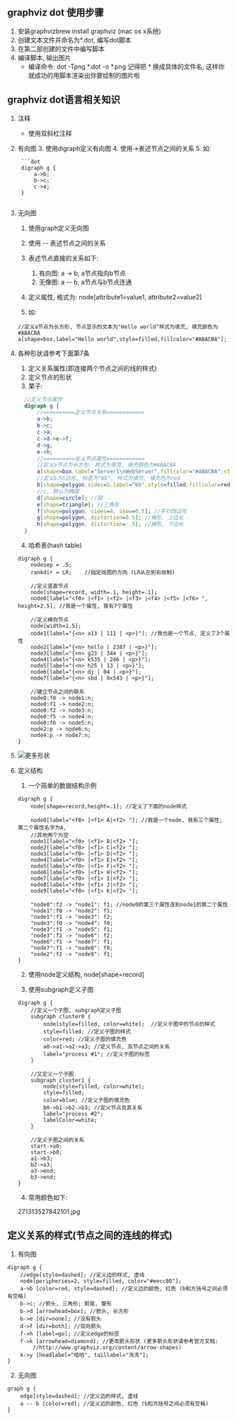 ## graphviz dot 使用步骤
1. 安装graphvizbrew install graphviz (mac os x系统)
2. 创建文本文件并命名为*.dot, 编写dot脚本
3. 在第二部创建的文件中编写脚本
4. 编译脚本, 输出图片
	- 编译命令: dot -Tpng *.dot -o *.png
	记得把 * 换成具体的文件名, 这样你就成功的用脚本渲染出你要绘制的图片啦


## graphviz dot语言相关知识
1. 注释
	- 使用双斜杠注释

2. 有向图
	3. 使用digraph定义有向图
	4. 使用->表述节点之间的关系
	5. 如:

		```dot
		digraph g {
			a->b;
			b->c;
			c->a;
		}
	```

3. 无向图
	1. 使用graph定义无向图
	2. 使用 -- 表述节点之间的关系
	3. 表述节点直接的关系如下:
		1. 有向图: a -> b, a节点指向b节点
		2. 无像图: a -- b, a节点与b节点连通

	4. 定义属性, 格式为: node[attribute1=value1, attribute2=value2]

	5. 如:

	```
	//定义a节点为长方形, 节点显示的文本为"Hello world"样式为填充, 填充颜色为#ABACBA
	a[shape=box,label="Hello world",style=filled,fillcolor="#ABACBA"];
	```

3. 各种形状请参考下面第7条
	1. 定义关系属性(即连接两个节点之间的线的样式)
	2. 定义节点的形状
	3. 栗子:

	```dot
	  //定义节点属性
	  digraph g {
		  //==========定义节点关系============
		  a->b;
		  b->c;
		  c->a;
		  c->d->e->f;
		  d->g;
		  e->h;
		  //==========定义节点属性============
		  //定义a节点为长方形, 样式为填充, 填充颜色为#ABACBA
		  a[shape=box,label="Server1\nWebServer",fillcolor="#ABACBA",style=filled];
		  //定义b为5边形, 标签为"bb", 样式为填充, 填充色为red
		  b[shape=polygon,sides=5,label="bb",style=filled,fillcolor=red];
		  //c, 默认为椭圆
		  d[shape=circle]; //园
		  e[shape=triangle]; //三角形
		  f[shape=polygon, sides=4, skew=0.5]; //平行四边形
		  g[shape=polygon, distortion=0.5]; //梯形, 上边长
		  h[shape=polygon, distortion=-.5]; //梯形, 下边长
	  }
	```

	4. 哈希表(hash table)

	```
	digraph g {
		nodesep = .5;
		rankdir = LR;    //指定绘图的方向 (LR从左到右绘制)

		//定义竖直节点
		node[shape=record, width=.1, height=.1];
		node0[label="<f0> |<f1> |<f2> |<f3> |<f4> |<f5> |<f6> ", height=2.5]; //我是一个属性, 我有7个属性

		//定义横向节点
		node[width=1.5];
		node1[label="{<n> a13 | 111 | <p>}"]; //我也是一个节点, 定义了3个属性
		node2[label="{<n> hello | 2387 | <p>}"];
		node3[label="{<n> g23 | 344 | <p>}"];
		node4[label="{<n> k535 | 246 | <p>}"];
		node5[label="{<n> h25 | 13 | <p>}"];
		node6[label="{<n> dj | 04 | <p>}"];
		node7[label="{<n> sbd | 0x543 | <p>}"];

		//建立节点之间的联系
		node0:f0 -> node1:n;
		node0:f1 -> node2:n;
		node0:f2 -> node3:n;
		node0:f5 -> node4:n;
		node0:f6 -> node5:n;
		node2:p -> node6:n;
		node4:p -> node7:n;
	}
	```

3. ![更多形状](271314316446130.jpg)

8. 定义结构
	1. 一个简单的数据结构示例
	```
	digraph g {
		node[shape=record,height=.1]; //定义了下面的node样式

		node0[label="<f0> |<f1> A|<f2> "]; //我是一个node, 我有三个属性, 第二个属性名字为A, 
		//其他两个为空
		node1[label="<f0> |<f1> B|<f2> "];
		node2[label="<f0> |<f1> C|<f2> "];
		node3[label="<f0> |<f1> D|<f2> "];
		node4[label="<f0> |<f1> E|<f2> "];
		node5[label="<f0> |<f1> F|<f2> "];
		node6[label="<f0> |<f1> H|<f2> "];
		node7[label="<f0> |<f1> I|<f2> "];
		node8[label="<f0> |<f1> J|<f2> "];
		node9[label="<f0> |<f1> K|<f2> "];

		"node0":f2 -> "node1": f1; //node0的第三个属性连到node1的第二个属性
		"node1":f0 -> "node2": f1;
		"node1":f1 -> "node3": f2;
		"node3":f0 -> "node4": f0;
		"node3":f1 -> "node5": f1;
		"node3":f2 -> "node6": f2;
		"node6":f1 -> "node7": f1;
		"node7":f1 -> "node8": f0;
		"node2":f2 -> "node9": f1;
	}
	```

	2. 使用node定义结构, node[shape=record]

	3. 使用subgraph定义子图
	```
	digraph g {
		//定义一个子图, subgraph定义子图
		subgraph cluster0 {
			node[style=filled, color=white];  //定义子图中的节点的样式
			style=filled; //定义子图的样式
			color=red; //定义子图的填充色
			a0->a1->a2->a3; //定义节点, 及节点之间的关系
			label="process #1"; //定义子图的标签
		}

		//又定义一个子图
		subgraph cluster1 {
			node[style=filled, color=white];
			style=filled;
			color=blue; //定义子图的填充色
			b0->b1->b2->b3; //定义节点及其关系
			label="process #2";
			labelColor=white;
		}

		//定义子图之间的关系
		start->a0;
		start->b0;
		a1->b3;
		b2->a3;
		a3->end;
		b3->end;
	}
	```

	4. 常用颜色如下:

	271313527842101.jpg

## 定义关系的样式(节点之间的连线的样式)
1. 有向图
```
digraph g {
	//edge[style=dashed]; //定义边的样式, 虚线
	node[peripheries=2, style=filled, color="#eecc80"];
	a->b [color=red, style=dashed]; //定义边的颜色, 红色 (b和方括号之间必须有空格)
	b->c; //箭头, 三角形; 箭尾, 菱形
	b->d [arrowhead=box]; //箭头, 长方形
	b->e [dir=none]; //没有箭头
	d->f [dir=both]; //双向箭头
	f->h [label=go]; //定义edge的标签
	f->k [arrowhead=diamond]; //更改箭头形状 (更多箭头形状请参考官方文档: 
		//http://www.graphviz.org/content/arrow-shapes)
	k->y [headlabel="哈哈", taillabel="洗洗"];
}
```

2. 无向图
```
graph g {
	edge[style=dashed]; //定义边的样式, 虚线
	a -- b [color=red]; //定义边的颜色, 红色 (b和方括号之间必须有空格)
}
```

